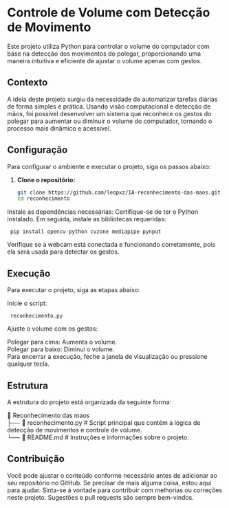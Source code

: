 # Controle de Volume com Detecção de Movimento

Este projeto utiliza Python para controlar o volume do computador com base na detecção dos movimentos do polegar, proporcionando uma maneira intuitiva e eficiente de ajustar o volume apenas com gestos.

## Contexto

A ideia deste projeto surgiu da necessidade de automatizar tarefas diárias de forma simples e prática. Usando visão computacional e detecção de mãos, foi possível desenvolver um sistema que reconhece os gestos do polegar para aumentar ou diminuir o volume do computador, tornando o processo mais dinâmico e acessível.

## Configuração

Para configurar o ambiente e executar o projeto, siga os passos abaixo:

1. **Clone o repositório:**

   ```bash
   git clone https://github.com/leopxz/IA-reconhecimento-das-maos.git
   cd reconhecimento

Instale as dependências necessárias:
Certifique-se de ter o Python instalado. Em seguida, instale as bibliotecas requeridas:

     pip install opencv-python cvzone mediapipe pynput

Verifique se a webcam está conectada e funcionando corretamente, pois ela será usada para detectar os gestos.

## Execução
Para executar o projeto, siga as etapas abaixo:

Inicie o script:

     reconhecimento.py

Ajuste o volume com os gestos:

Polegar para cima: Aumenta o volume.<br>
Polegar para baixo: Diminui o volume.<br>
Para encerrar a execução, feche a janela de visualização ou pressione qualquer tecla.

## Estrutura
A estrutura do projeto está organizada da seguinte forma:<br>

📂 Reconhecimento das maos<br>
├── 📄 reconhecimento.py           # Script principal que contém a lógica de detecção de movimentos e controle de volume.<br>
└── 📄 README.md           # Instruções e informações sobre o projeto.<br>

## Contribuição
Você pode ajustar o conteúdo conforme necessário antes de adicionar ao seu repositório no GitHub. Se precisar de mais alguma coisa, estou aqui para ajudar. Sinta-se à vontade para contribuir com melhorias ou correções neste projeto. Sugestões e pull requests são sempre bem-vindos.

